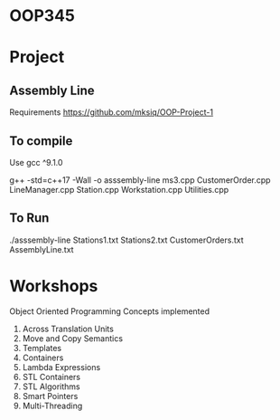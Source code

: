 # OOP345

# Project 
## Assembly Line 

Requirements
https://github.com/mksiq/OOP-Project-1

## To compile
Use gcc ^9.1.0

g++ -std=c++17 -Wall -o asssembly-line ms3.cpp CustomerOrder.cpp LineManager.cpp Station.cpp Workstation.cpp Utilities.cpp

## To Run
./asssembly-line Stations1.txt Stations2.txt CustomerOrders.txt AssemblyLine.txt

# Workshops

Object Oriented Programming Concepts implemented

1. Across Translation Units
2. Move and Copy Semantics
3. Templates
4. Containers
5. Lambda Expressions
6. STL Containers
7. STL Algorithms
8. Smart Pointers
9. Multi-Threading
